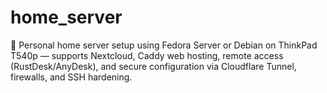 # home_server
🔧 Personal home server setup using Fedora Server or Debian on ThinkPad T540p — supports Nextcloud, Caddy web hosting, remote access (RustDesk/AnyDesk), and secure configuration via Cloudflare Tunnel, firewalls, and SSH hardening.
